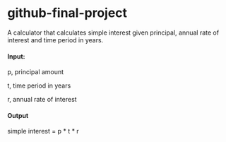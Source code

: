 # github-final-project

A calculator that calculates simple interest given principal, annual rate of interest and time period in years.

#### Input:
   p, principal amount
   
   t, time period in years
   
   r, annual rate of interest
   
#### Output
   simple interest = p * t * r
